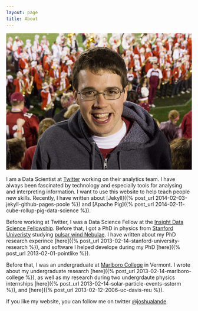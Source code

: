 ```yaml
---
layout: page
title: About
---
```


![Here I am at the 2013 Rose Bowl.](/assets/stanford_rosebowl_photo_2013-e1361222975696-940x689.jpg)

I am a Data Scientist at [Twitter](http://twitter.com) working on
their analytics team. I have always been fascinated by technology
and especially tools for analysing and interpreting information.
I want to use this website to help teach people new skills.
Recently, I have written about 
[Jekyll]({% post_url 2014-02-03-jekyll-github-pages-poole %}) and
[Apache Pig]({% post_url 2014-02-11-cube-rollup-pig-data-science %}).

Before working at Twitter, I was a Data Science Fellow at the
[Insight Data Science Fellowship](http://insightdatascience.com).
Before that, I got a PhD in physics from [Stanford
Univeristy](http://stanford.edu) studying [pulsar wind
Nebulae](http://en.wikipedia.org/wiki/Pulsar_wind_nebula).  I have
written about my PhD research experince 
[here]({% post_url 2013-02-14-stanford-university-research %}), and software I helped
develope during my PhD [here]({% post_url 2013-02-01-pointlike %}).

Before that, I was an undergraduate at [Marlboro
College](http://www.marlboro.edu/) in Vermont.  I wrote about my
undergraduate research
[here]({% post_url 2013-02-14-marlboro-college %}), as
well as my research during two undergrdaute physics internships
[here]({% post_url 2013-02-14-solar-particle-events-sstorm %}), and
[here]({% post_url 2013-02-12-2006-uc-davis-reu %}).

If you like my website, you can follow me on twitter [@joshualande](https://twitter.com/joshualande).
